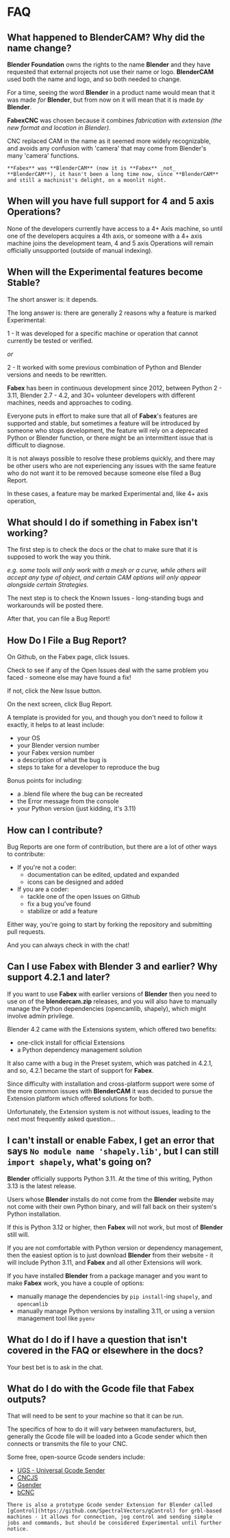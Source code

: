# FAQ

## What happened to **BlenderCAM**? Why did the name change?
**Blender Foundation** owns the rights to the name **Blender** and they have requested that external projects not use their name or logo. **BlenderCAM** used both the name and logo, and so both needed to change.

For a time, seeing the word **Blender** in a product name would mean that it was made _for_ **Blender**, but from now on it will mean that it is made _by_ **Blender**.

**FabexCNC** was chosen because it combines _fabrication_ with _extension (the new format and location in Blender)_. 

CNC replaced CAM in the name as it seemed more widely recognizable, and avoids any confusion with 'camera' that may come from Blender's many 'camera' functions.

```{note}
**Fabex** was **BlenderCAM** (now it is **Fabex** _not_ **BlenderCAM**), it hasn't been a long time now, since **BlenderCAM** and still a machinist's delight, on a moonlit night. 
```

## When will you have full support for 4 and 5 axis Operations?
None of the developers currently have access to a 4+ Axis machine, so until one of the developers acquires a 4th axis, or someone with a 4+ axis machine joins the development team, 4 and 5 axis Operations will remain officially unsupported (outside of manual indexing).

## When will the Experimental features become Stable?
The short answer is: it depends.

The long answer is: there are generally 2 reasons why a feature is marked Experimental:

1 - It was developed for a specific machine or operation that cannot currently be tested or verified.

*or*

2 - It worked with some previous combination of Python and Blender versions and needs to be rewritten.

**Fabex** has been in continuous development since 2012, between Python 2 - 3.11, Blender 2.7 - 4.2, and 30+ volunteer developers with different machines, needs and approaches to coding.

Everyone puts in effort to make sure that all of **Fabex**'s features are supported and stable, but sometimes a feature will be introduced by someone who stops development, the feature will rely on a deprecated Python or Blender function, or there might be an intermittent issue that is difficult to diagnose.

It is not always possible to resolve these problems quickly, and there may be other users who are not experiencing any issues with the same feature who do not want it to be removed because someone else filed a Bug Report.

In these cases, a feature may be marked Experimental and, like 4+ axis operation, 

## What should I do if something in **Fabex** isn't working?
The first step is to check the docs or the chat to make sure that it is supposed to work the way you think.

*e.g. some tools will only work with a mesh or a curve, while others will accept any type of object, and certain CAM options will only appear alongside certain Strategies.*

The next step is to check the Known Issues - long-standing bugs and workarounds will be posted there.

After that, you can file a Bug Report!

## How Do I File a Bug Report?
On Github, on the Fabex page, click Issues.

Check to see if any of the Open Issues deal with the same problem you faced - someone else may have found a fix!

If not, click the New Issue button.

On the next screen, click Bug Report.

A template is provided for you, and though you don't need to follow it exactly, it helps to at least include:
- your OS
- your Blender version number
- your Fabex version number
- a description of what the bug is
- steps to take for a developer to reproduce the bug

Bonus points for including:
- a .blend file where the bug can be recreated
- the Error message from the console
- your Python version (just kidding, it's 3.11)

## How can I contribute?
Bug Reports are one form of contribution, but there are a lot of other ways to contribute:
- If you're not a coder:
  - documentation can be edited, updated and expanded
  - icons can be designed and added
- If you are a coder:
  - tackle one of the open Issues on Github
  - fix a bug you've found
  - stabilize or add a feature

Either way, you're going to start by forking the repository and submitting pull requests.

And you can always check in with the chat!

## Can I use Fabex with **Blender** 3 and earlier? Why support 4.2.1 and later?
If you want to use **Fabex** with earlier versions of **Blender** then you need to use on of the **blendercam.zip** releases, and you will also have to manually manage the Python dependencies (opencamlib, shapely), which might involve admin privilege.

Blender 4.2 came with the Extensions system, which offered two benefits:
- one-click install for official Extensions
- a Python dependency management solution

It also came with a bug in the Preset system, which was patched in 4.2.1, and so, 4.2.1 became the start of support for **Fabex**.

Since difficulty with installation and cross-platform support were some of the more common issues with **BlenderCAM** it was decided to pursue the Extension platform which offered solutions for both.

Unfortunately, the Extension system is not without issues, leading to the next most frequently asked question...

## I can't install or enable **Fabex**, I get an error that says `No module name 'shapely.lib'`, but I can still `import shapely`, what's going on?
**Blender** officially supports Python 3.11. At the time of this writing, Python 3.13 is the latest release.

Users whose **Blender** installs do not come from the **Blender** website may not come with their own Python binary, and will fall back on their system's Python installation.

If this is Python 3.12 or higher, then **Fabex** will not work, but most of **Blender** still will.

If you are not comfortable with Python version or dependency management, then the easiest option is to just download **Blender** from their website - it will include Python 3.11, and **Fabex** and all other Extensions will work.

If you have installed **Blender** from a package manager and you want to make **Fabex** work, you have a couple of options:
- manually manage the dependencies by `pip install`-ing `shapely`, and `opencamlib`
- manually manage Python versions by installing 3.11, or using a version management tool like `pyenv`

## What do I do if I have a question that isn't covered in the FAQ or elsewhere in the docs?
Your best bet is to ask in the chat. 

## What do I do with the Gcode file that **Fabex** outputs?
That will need to be sent to your machine so that it can be run.

The specifics of how to do it will vary between manufacturers, but, generally the Gcode file will be loaded into a Gcode sender which then connects or transmits the file to your CNC.

Some free, open-source Gcode senders include:
- [UGS - Universal Gcode Sender](https://github.com/winder/Universal-G-Code-Sender)
- [CNCJS](https://cnc.js.org/)
- [Gsender](https://github.com/Sienci-Labs/gsender)
- [bCNC](https://github.com/vlachoudis/bCNC)

```{note}
There is also a prototype Gcode sender Extension for Blender called [gControl](https://github.com/SpectralVectors/gControl) for grbl-based machines - it allows for connection, jog control and sending simple jobs and commands, but should be considered Experimental until further notice.
```